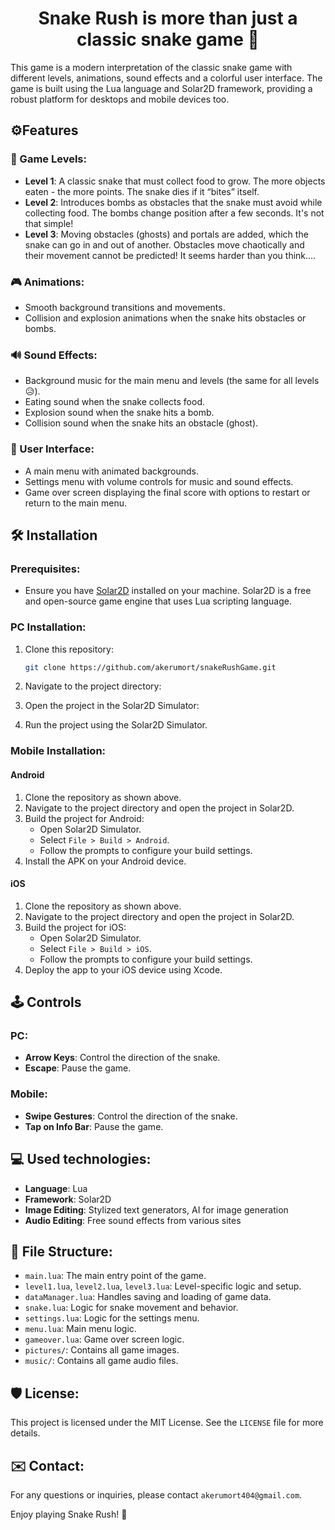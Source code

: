 <h1 align="center">Snake Rush is more than just a classic snake game 🐍</h1>

This game is a modern interpretation of the classic snake game with different levels, animations, sound effects and a colorful user interface. The game is built using the Lua language and Solar2D framework, providing a robust platform for desktops and mobile devices too.

## ⚙️Features

### 💢 Game Levels:
*   **Level 1**: A classic snake that must collect food to grow. The more objects eaten - the more points. The snake dies if it “bites” itself.
*   **Level 2**: Introduces bombs as obstacles that the snake must avoid while collecting food. The bombs change position after a few seconds. It's not that simple!
*   **Level 3**: Moving obstacles (ghosts) and portals are added, which the snake can go in and out of another. Obstacles move chaotically and their movement cannot be predicted! It seems harder than you think....

### 🎮 Animations:
- Smooth background transitions and movements.
- Collision and explosion animations when the snake hits obstacles or bombs.

### 🔊 Sound Effects:
- Background music for the main menu and levels (the same for all levels 😥).
- Eating sound when the snake collects food.
- Explosion sound when the snake hits a bomb.
- Collision sound when the snake hits an obstacle (ghost).

### 🎨 User Interface:
- A main menu with animated backgrounds.
- Settings menu with volume controls for music and sound effects.
- Game over screen displaying the final score with options to restart or return to the main menu.

## 🛠️ Installation

### Prerequisites:
- Ensure you have [Solar2D](https://solar2d.com/) installed on your machine. Solar2D is a free and open-source game engine that uses Lua scripting language.

### PC Installation:
1. Clone this repository:
    ```sh
    git clone https://github.com/akerumort/snakeRushGame.git
    ```
2. Navigate to the project directory:
 
3. Open the project in the Solar2D Simulator:

4. Run the project using the Solar2D Simulator.

### Mobile Installation:
#### Android
1. Clone the repository as shown above.
2. Navigate to the project directory and open the project in Solar2D.
3. Build the project for Android:
    - Open Solar2D Simulator.
    - Select `File > Build > Android`.
    - Follow the prompts to configure your build settings.
4. Install the APK on your Android device.

#### iOS
1. Clone the repository as shown above.
2. Navigate to the project directory and open the project in Solar2D.
3. Build the project for iOS:
    - Open Solar2D Simulator.
    - Select `File > Build > iOS`.
    - Follow the prompts to configure your build settings.
4. Deploy the app to your iOS device using Xcode.

## 🕹 Controls

### PC:
- **Arrow Keys**: Control the direction of the snake.
- **Escape**: Pause the game.

### Mobile:
- **Swipe Gestures**: Control the direction of the snake.
- **Tap on Info Bar**: Pause the game.

## 💻 Used technologies:
- **Language**: Lua
- **Framework**: Solar2D
- **Image Editing**: Stylized text generators, AI for image generation
- **Audio Editing**: Free sound effects from various sites

## 🔗 File Structure:
- `main.lua`: The main entry point of the game.
- `level1.lua`, `level2.lua`, `level3.lua`: Level-specific logic and setup.
- `dataManager.lua`: Handles saving and loading of game data.
- `snake.lua`: Logic for snake movement and behavior.
- `settings.lua`: Logic for the settings menu.
- `menu.lua`: Main menu logic.
- `gameover.lua`: Game over screen logic.
- `pictures/`: Contains all game images.
- `music/`: Contains all game audio files.

## 🛡️ License:
This project is licensed under the MIT License. See the `LICENSE` file for more details.

## ✉️ Contact:
For any questions or inquiries, please contact `akerumort404@gmail.com`.

Enjoy playing Snake Rush! 💜
